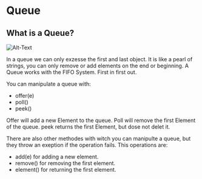 # Queue
## What is a Queue?

<img src="C:\Users\Acer\Downloads\wall-art-2317143_1920.jpg" alt="Alt-Text" title="Optionaler Titel" />

In a queue we can only exzesse the first and last object. It is like a pearl of strings, 
you can only remove or add elements on the end or beginning.
A Queue works with the FIFO System. First in first out. 

You can manipulate a queue with:
- offer(e) 
- poll()
- peek()

Offer will add a new Element to the queue.
Poll will remove the first Element of the queue.
peek returns the first Element, but dose not delet it. 

There are also other methodes with witch you can manipulte a queue, but
they throw an exeption if the operation fails. This operations are:
- add(e) for adding a new element.
- remove() for removing the first element.
- element() for returning the first element. 
